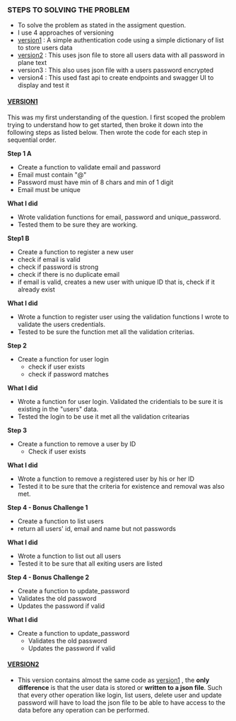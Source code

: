 
### **STEPS TO SOLVING THE PROBLEM**
 - To solve the problem as stated in the assigment question.
 - I  use 4 approaches of versioning
  - [version1](https://github.com/Cchrisekwugum/Assignments/blob/main/version1.py) : A simple authentication code using a simple dictionary of list to store users data
  - [version2](https://github.com/Cchrisekwugum/Assignments/blob/main/version2.py) : This uses json file to store all users data with all password in plane text
  - version3 : This also uses json file with a users password encrypted
  - version4 : This used fast api to create endpoints and swagger UI to display and test it

#### **[VERSION1](https://github.com/Cchrisekwugum/Assignments/blob/main/version1.py)**
This was my first understanding of the question. I first scoped the problem trying to understand how to get started, then broke it down into the following steps as listed below. Then wrote the code for each step in sequential order.

**Step 1 A**
- Create a function to validate email and password
 - Email must contain "@"
 - Password must have min of 8 chars and min of 1 digit
 - Email must be unique

**What I did**
- Wrote  validation functions for email, password and unique_password.
- Tested them to be sure they are working.

**Step1 B**
- Create a function to register a new user
 - check if email is valid
 - check if password is strong
 - check if there is no duplicate email
 - if email is valid, creates a new user with unique ID that is, check if it already exist

**What I did**
- Wrote a function to register user using the validation functions I wrote to validate the users credentials.
- Tested to be sure the function met all the validation criterias.

**Step 2**
- Create a function for user login
  - check if user exists
  - check if password matches

**What I did**
- Wrote a function for user login. Validated the cridentials to be sure it is existing in the "users" data.
- Tested the login to be use it met all the validation critearias
  
**Step 3**
- Create a function to remove a user by ID
   - Check if user exists
     
**What I did**
- Wrote a function to remove a registered user by his or her ID
- Tested it to be sure that the criteria for existence and removal was also met.

**Step 4 - Bonus Challenge 1**
 -  Create a function to list users
  - return all users' id, email and name but not passwords

**What I did**
  - Wrote a function to list out all users
  - Tested it to be sure that all exiting users are listed

**Step 4 - Bonus Challenge 2**
- Create a function to update_password
- Validates the old password
- Updates the password if valid

**What I did**
- Create a function to update_password
  - Validates the old password
  - Updates the password if valid

#### **[VERSION2](https://github.com/Cchrisekwugum/Assignments/blob/main/version2.py)**

- This version contains almost the same code as [version1](https://github.com/Cchrisekwugum/Assignments/blob/main/version1.py)
, the **only difference** is that the user data is stored or **written to a json file**. Such that every other operation like login, list users, delete user and update password will have to load the json file to be able to have access to the data before any operation can be performed.